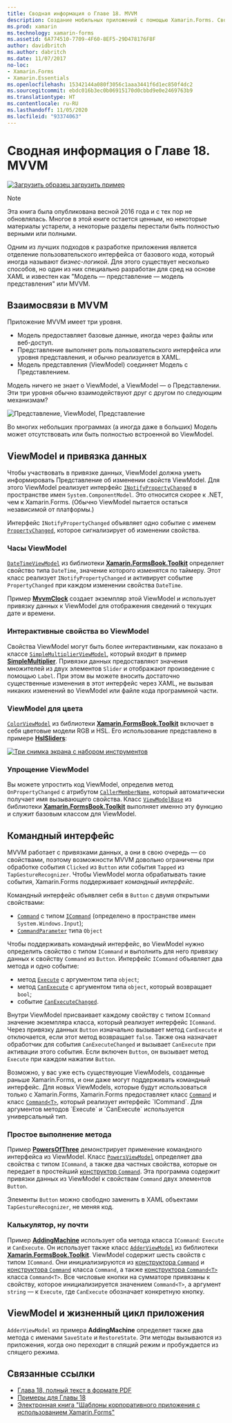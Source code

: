 ```yaml
---
title: Сводная информация о Главе 18. MVVM
description: Создание мобильных приложений с помощью Xamarin.Forms. Сводная информация о Главе 18. MVVM
ms.prod: xamarin
ms.technology: xamarin-forms
ms.assetid: 6A774510-7709-4F60-8EF5-29D478176F8F
author: davidbritch
ms.author: dabritch
ms.date: 11/07/2017
no-loc:
- Xamarin.Forms
- Xamarin.Essentials
ms.openlocfilehash: 15342144a080f3056c1aaa3441f6d1ec850f4dc2
ms.sourcegitcommit: ebdc016b3ec0b06915170d0cbbd9e0e2469763b9
ms.translationtype: HT
ms.contentlocale: ru-RU
ms.lasthandoff: 11/05/2020
ms.locfileid: "93374063"
---
```

# <a name="summary-of-chapter-18-mvvm"></a>Сводная информация о Главе 18. MVVM

[![Загрузить образец](~/media/shared/download.png) загрузить пример](https://github.com/xamarin/xamarin-forms-book-samples/tree/master/Chapter18)

> [!NOTE]
> Эта книга была опубликована весной 2016 года и с тех пор не обновлялась. Многое в этой книге остается ценным, но некоторые материалы устарели, а некоторые разделы перестали быть полностью верными или полными.

Одним из лучших подходов к разработке приложения является отделение пользовательского интерфейса от базового кода, который иногда называют *бизнес-логикой*. Для этого существует несколько способов, но один из них специально разработан для сред на основе XAML и известен как "Модель — представление — модель представления" или MVVM.

## <a name="mvvm-interrelationships"></a>Взаимосвязи в MVVM

Приложение MVVM имеет три уровня.

- Модель предоставляет базовые данные, иногда через файлы или веб-доступ.
- Представление выполняет роль пользовательского интерфейса или уровня представления, и обычно реализуется в XAML.
- Модель представления (ViewModel) соединяет Модель с Представлением.

Модель ничего не знает о ViewModel, а ViewModel — о Представлении. Эти три уровня обычно взаимодействуют друг с другом по следующим механизмам?

![Представление, ViewModel, Представление](images/ch18fg03.png "MVVM")

Во многих небольших программах (а иногда даже в больших) Модель может отсутствовать или быть полностью встроенной во ViewModel.

## <a name="viewmodels-and-data-binding"></a>ViewModel и привязка данных

Чтобы участвовать в привязке данных, ViewModel должна уметь информировать Представление об изменении свойств ViewModel. Для этого ViewModel реализует интерфейс [`INotifyPropertyChanged`](xref:System.ComponentModel.INotifyPropertyChanged) в пространстве имен `System.ComponentModel`. Это относится скорее к .NET, чем к Xamarin.Forms. (Обычно ViewModel пытается остаться независимой от платформы.)

Интерфейс `INotifyPropertyChanged` объявляет одно событие с именем [`PropertyChanged`](xref:System.ComponentModel.INotifyPropertyChanged), которое сигнализирует об изменении свойства.

### <a name="a-viewmodel-clock"></a>Часы ViewModel

[`DateTimeViewModel`](https://github.com/xamarin/xamarin-forms-book-samples/blob/master/Libraries/Xamarin.FormsBook.Toolkit/Xamarin.FormsBook.Toolkit/DateTimeViewModel.cs) из библиотеки [ **Xamarin.FormsBook.Toolkit**](https://github.com/xamarin/xamarin-forms-book-samples/tree/master/Libraries/Xamarin.FormsBook.Toolkit/Xamarin.FormsBook.Toolkit) определяет свойство типа `DateTime`, значение которого изменятся по таймеру. Этот класс реализует `INotifyPropertyChanged` и активирует событие `PropertyChanged` при каждом изменении свойства `DateTime`.

Пример [**MvvmClock**](https://github.com/xamarin/xamarin-forms-book-samples/tree/master/Chapter18/MvvmClock) создает экземпляр этой ViewModel и использует привязку данных к ViewModel для отображения сведений о текущих дате и времени.

### <a name="interactive-properties-in-a-viewmodel"></a>Интерактивные свойства во ViewModel

Свойства ViewModel могут быть более интерактивными, как показано в классе [`SimpleMultiplierViewModel`](https://github.com/xamarin/xamarin-forms-book-samples/blob/master/Chapter18/SimpleMultiplier/SimpleMultiplier/SimpleMultiplier/SimpleMultiplierViewModel.cs), который входит в пример [**SimpleMultiplier**](https://github.com/xamarin/xamarin-forms-book-samples/tree/master/Chapter18/SimpleMultiplier). Привязки данных предоставляют значения множителей из двух элементов `Slider` и отображают произведение с помощью `Label`. При этом вы можете вносить достаточно существенные изменения в этот интерфейс через XAML, не вызывая никаких изменений во ViewModel или файле кода программной части.

### <a name="a-color-viewmodel"></a>ViewModel для цвета

[`ColorViewModel`](https://github.com/xamarin/xamarin-forms-book-samples/blob/master/Libraries/Xamarin.FormsBook.Toolkit/Xamarin.FormsBook.Toolkit/ColorViewModel.cs) из библиотеки [ **Xamarin.FormsBook.Toolkit**](https://github.com/xamarin/xamarin-forms-book-samples/tree/master/Libraries/Xamarin.FormsBook.Toolkit/Xamarin.FormsBook.Toolkit) включает в себя цветовые модели RGB и HSL. Его использование представлено в примере [**HslSliders**](https://github.com/xamarin/xamarin-forms-book-samples/tree/master/Chapter18/HslSliders):

[![Три снимка экрана с набором инструментов](images/ch18fg08-small.png "Цветовая модель HSL")](images/ch18fg08-large.png#lightbox "Цветовая модель HSL")

### <a name="streamlining-the-viewmodel"></a>Упрощение ViewModel

Вы можете упростить код ViewModel, определив метод `OnPropertyChanged` с атрибутом [`CallerMemberName`](xref:System.Runtime.CompilerServices.CallerMemberNameAttribute), который автоматически получает имя вызывающего свойства. Класс [`ViewModelBase`](https://github.com/xamarin/xamarin-forms-book-samples/blob/master/Libraries/Xamarin.FormsBook.Toolkit/Xamarin.FormsBook.Toolkit/ViewModelBase.cs) из библиотеки [ **Xamarin.FormsBook.Toolkit**](https://github.com/xamarin/xamarin-forms-book-samples/tree/master/Libraries/Xamarin.FormsBook.Toolkit/Xamarin.FormsBook.Toolkit) выполняет именно эту функцию и служит базовым классом для ViewModel.

## <a name="the-command-interface"></a>Командный интерфейс

MVVM работает с привязками данных, а они в свою очередь — со свойствами, поэтому возможности MVVM довольно ограничены при обработке события `Clicked` из `Button` или события `Tapped` из `TapGestureRecognizer`. Чтобы ViewModel могла обрабатывать такие события, Xamarin.Forms поддерживает *командный интерфейс*.

Командный интерфейс объявляет себя в `Button` с двумя открытыми свойствами:

- [`Command`](xref:Xamarin.Forms.Button.Command) с типом [`ICommand`](xref:System.Windows.Input.ICommand) (определено в пространстве имен `System.Windows.Input`);
- [`CommandParameter`](xref:Xamarin.Forms.Button.CommandParameter) типа `Object`

Чтобы поддерживать командный интерфейс, во ViewModel нужно определить свойство с типом `ICommand` и выполнить для него привязку данных к свойству `Command` из `Button`. Интерфейс `ICommand` объявляет два метода и одно событие:

- метод [`Execute`](xref:System.Windows.Input.ICommand.Execute(System.Object)) с аргументом типа `object`;
- метод [`CanExecute`](xref:System.Windows.Input.ICommand.CanExecute(System.Object)) с аргументом типа `object`, который возвращает `bool`;
- событие [`CanExecuteChanged`](xref:System.Windows.Input.ICommand.CanExecuteChanged).

Внутри ViewModel присваивает каждому свойству с типом `ICommand` значение экземпляра класса, который реализует интерфейс `ICommand`. Через привязку данных `Button` изначально вызывает метод `CanExecute` и отключается, если этот метод возвращает `false`. Также она назначает обработчик для события `CanExecuteChanged` и вызывает `CanExecute` при активации этого события. Если включен `Button`, он вызывает метод `Execute` при каждом нажатии `Button`.

Возможно, у вас уже есть существующие ViewModels, созданные раньше Xamarin.Forms, и они даже могут поддерживать командный интерфейс. Для новых ViewModels, которые будут использоваться только с Xamarin.Forms, Xamarin.Forms предоставляет класс [`Command`](xref:Xamarin.Forms.Command) и класс [`Command<T>`](xref:Xamarin.Forms.Command`1), который реализует интерфейс `ICommand`. Для аргументов методов `Execute` и `CanExecute` используется универсальный тип.

### <a name="simple-method-executions"></a>Простое выполнение метода

Пример [**PowersOfThree**](https://github.com/xamarin/xamarin-forms-book-samples/tree/master/Chapter18/PowersOfThree) демонстрирует применение командного интерфейса из ViewModel. Класс [`PowersViewModel`](https://github.com/xamarin/xamarin-forms-book-samples/blob/master/Chapter18/PowersOfThree/PowersOfThree/PowersOfThree/PowersViewModel.cs) определяет два свойства с типом `ICommand`, а также два частных свойства, которые он передает в простейший [конструктор `Command`](xref:Xamarin.Forms.Command.%23ctor(System.Action)). Эта программа содержит привязки данных из ViewModel к свойствам `Command` двух элементов `Button`.

Элементы `Button` можно свободно заменить в XAML объектами `TapGestureRecognizer`, не меняя код.

### <a name="a-calculator-almost"></a>Калькулятор, ну почти

Пример [**AddingMachine**](https://github.com/xamarin/xamarin-forms-book-samples/tree/master/Chapter18/AddingMachine) использует оба метода класса `ICommand`: `Execute` и `CanExecute`. Он использует также класс [`AdderViewModel`](https://github.com/xamarin/xamarin-forms-book-samples/blob/master/Libraries/Xamarin.FormsBook.Toolkit/Xamarin.FormsBook.Toolkit/AdderViewModel.cs) из библиотеки [ **Xamarin.FormsBook.Toolkit**](https://github.com/xamarin/xamarin-forms-book-samples/blob/master/Libraries/Xamarin.FormsBook.Toolkit/Xamarin.FormsBook.Toolkit/AdderViewModel.cs). ViewModel содержит шесть свойств с типом `ICommand`. Они инициализируются из [конструктора `Command`](xref:Xamarin.Forms.Command.%23ctor(System.Action)) и [конструктора `Command`](xref:Xamarin.Forms.Command.%23ctor(System.Action,System.Func{System.Boolean})) класса `Command`, а также [конструктора `Command<T>`](/dotnet/api/xamarin.forms.command.-ctor?view=xamarin-forms#Xamarin_Forms_Command__ctor_System_Action_System_Object__System_Func_System_Object_System_Boolean__) класса `Command<T>`. Все числовые кнопки на сумматоре привязаны к свойству, которое инициализируется значением `Command<T>`, а аргумент `string` — к `Execute`, где `CanExecute` обозначает конкретную кнопку.

## <a name="viewmodels-and-the-application-lifecycle"></a>ViewModel и жизненный цикл приложения

`AdderViewModel` из примера **AddingMachine** определяет также два метода с именами `SaveState` и `RestoreState`. Эти методы вызываются из приложения, когда оно переходит в спящий режим и пробуждается из спящего режима.

## <a name="related-links"></a>Связанные ссылки

- [Глава 18, полный текст в формате PDF](https://download.xamarin.com/developer/xamarin-forms-book/XamarinFormsBook-Ch18-Apr2016.pdf)
- [Примеры для Главы 18](https://github.com/xamarin/xamarin-forms-book-samples/tree/master/Chapter18)
- [Электронная книга "Шаблоны корпоративного приложения с использованием Xamarin.Forms"](~/xamarin-forms/enterprise-application-patterns/index.md)
